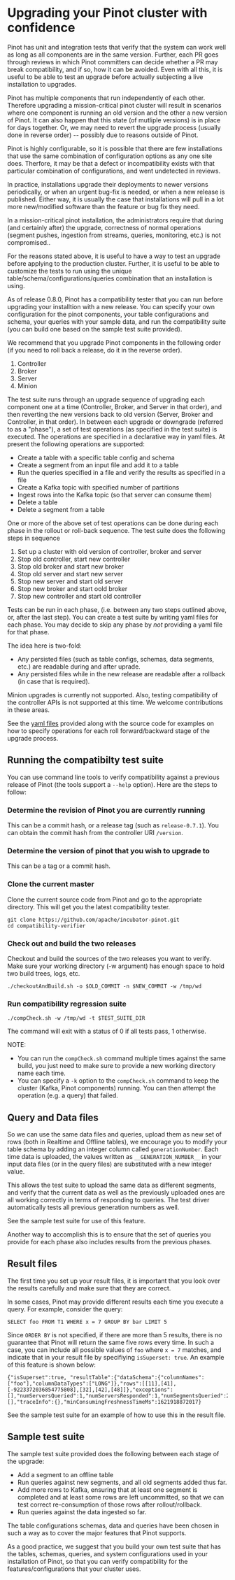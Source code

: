 
# Upgrading your Pinot cluster with confidence

Pinot has unit and integration tests that verify that the system can work well as long as
all components are in the same version. Further, each PR goes through reviews in which
Pinot committers can decide whether a PR may break compatibility, and if so, how it can
be avoided. Even with all this, it is useful to be able to test an upgrade before
actually subjecting a live installation to upgrades.

Pinot has multiple components that run independently of each other. Therefore upgrading a
mission-critical pinot cluster will result in scenarios where one component is running an
old version and the other a new version of Pinot.  It can also happen that this state (of
mutliple versions) is in place for days together. Or, we may need to revert the upgrade process
(usually done in reverse order) -- possibly due to reasons outside of Pinot.

Pinot is highly configurable, so it is possible that there are few installations that use
the same combination of configuration options as any one site does. Therfore, it may be
that a defect or incompatibility exists with that particular combination of configurations,
and went undetected in reviews.

In practice, installations upgrade their deployments to newer versions periodically, or when
an urgent bug-fix is needed, or when a new release is published.  Either way, it is usually the case
that installations will pull in a lot more new/modified software than the feature or bug fix they need.

In a mission-critical pinot installation, the administrators require that during
(and certainly after) the upgrade, correctness of
normal operations (segment pushes, ingestion from streams, queries, monitoring, etc.)
is not compromised..

For the reasons stated above, it is useful to have a way to test an upgrade before
applying to the production cluster. Further, it is useful to be able to customize
the tests to run using the unique table/schema/configurations/queries combination
that an installation is using.

As of release 0.8.0, Pinot has a compatibility tester that you can run before
upgrading your installtion with a new release. You can specify your own configuration for
the pinot components, your table configurations and schema, your queries with your sample
data, and run the compatibility suite (you can build one based on the sample test
suite provided).

We recommend that you upgrade Pinot components in the following order (if you need to
roll back a release, do it in the reverse order).

1. Controller
2. Broker
3. Server
4. Minion

The test suite runs through an upgrade sequence of upgrading each component one at a time
(Controller, Broker, and Server in that order), and then reverting the new versions back
to old version (Server, Broker and Controller, in that order). In between each upgrade or
downgrade (referred to as a "phase"), a set of test operations (as specified in the test suite)
is executed. The operations are
specified in a declarative way in yaml files. At present the following operations are
supported:

- Create a table with a specific table config and schema
- Create a segment from an input file and add it to a table
- Run the queries specified in a file and verify the results as specified in a file
- Create a Kafka topic with specified number of partitions
- Ingest rows into the Kafka topic (so that server can consume them)
- Delete a table
- Delete a segment from a table

One or more of the above set of test operations can be done during each phase in the
rollout or roll-back sequence. The test suite does the following steps in sequence

1. Set up a cluster with old version of controller, broker and server
2. Stop old controller, start new controller
3. Stop old broker and start new broker
4. Stop old server and start new server
5. Stop new server and start old server
6. Stop new broker and start oold broker
7. Stop new controller and start old controller

Tests can be run in each phase, (i.e. between any two steps outlined above, or, after the
last step). You can create a test suite by writing yaml files for each phase. You may decide
to skip any phase by *not* providing a yaml file for that phase.

The idea here is two-fold:
- Any persisted files (such as table configs, schemas, data segments, etc.) are readable during and after uprade.
- Any persisted files while in the new release are readable after a rollback (in case that is required).

Minion upgrades is currently not supported. Also, testing compatibility of the controller APIs
is not supported at this time. We welcome contributions in these areas.

See the [yaml files](https://github.com/apache/incubator-pinot/tree/master/compatibility-verifier/sample-test-suite)
provided along with the source code for examples on how to specify operations for each roll forward/backward stage
of the upgrade process.

## Running the compatibilty test suite

You can use command line tools to verify compatibility against a previous release of
Pinot (the tools support a `--help` option). Here are the steps to follow:

### Determine the revision of Pinot you are currently running

This can be a commit
hash, or a release tag (such as `release-0.7.1`). You can obtain the commit hash from
the controller URI `/version`.

### Determine the version of pinot that you wish to upgrade to

This can be a tag or a commit hash.

### Clone the current master

Clone the current source code from Pinot and go to the appropriate directory. This will 
get you the latest compatibility tester.

    git clone https://github.com/apache/incubator-pinot.git
    cd compatibility-verifier

### Check out and build the two releases

Checkout and build the sources of the two releases you want to verify. Make sure your
working directory (-w argument) has enough space to hold two build trees, logs, etc.

    ./checkoutAndBuild.sh -o $OLD_COMMIT -n $NEW_COMMIT -w /tmp/wd

### Run compatibility regression suite


    ./compCheck.sh -w /tmp/wd -t $TEST_SUITE_DIR

The command will exit with a status of 0 if all tests pass, 1 otherwise. 

NOTE:
- You can run the `compCheck.sh` command multiple times against the same build, you just need to make
sure to provide a new working directory name each time.
- You can specify a `-k` option to the `compCheck.sh` command to keep the cluster (Kafka, Pinot components)
running. You can then attempt the operation (e.g. a query) that failed. 

## Query and Data files

So we can use the same data files and queries, upload them as new set of rows
(both in Realtime and Offline tables), we encourage you to modify your table schema by
adding an integer column called `generationNumber`. Each time data is uploaded, the
values written as `__GENERATION_NUMBER__` in your input data files (or in the query files)
are substituted with a new integer value. 

This allows the test suite to upload the same data as different segments, and verify that
the current data as well as the previously uploaded ones are all working correctly in
terms of responding to queries. The test driver automatically tests all previous generation
numbers as well.

See the sample test suite for use of this feature.

Another way to accomplish this is to ensure that the set of queries you provide for each phase
also includes results from the previous phases.

## Result files

The first time you set up your result files, it is important that you look over the results carefully
and make sure that they are correct.

In some cases, Pinot may provide different results each time you execute a query. For example, consider
the query:

    SELECT foo FROM T1 WHERE x = 7 GROUP BY bar LIMIT 5

Since `ORDER BY` is not specified, if there are more than 5 results, there is no guarantee that Pinot will
return the same five rows every time. In such a case, you can include all possible values of `foo`
where `x = 7` matches, and indicate that in your result file by specifiying `isSuperset: true`.
An example of this feature is shown below:

    {"isSuperset":true, "resultTable":{"dataSchema":{"columnNames":["foo"],"columnDataTypes":["LONG"]},"rows":[[11],[41],[-9223372036854775808],[32],[42],[48]]},"exceptions":[],"numServersQueried":1,"numServersResponded":1,"numSegmentsQueried":2,"numSegmentsProcessed":2,"numSegmentsMatched":2,"numConsumingSegmentsQueried":1,"numDocsScanned":13,"numEntriesScannedInFilter":120,"numEntriesScannedPostFilter":26,"numGroupsLimitReached":false,"totalDocs":66,"timeUsedMs":3,"offlineThreadCpuTimeNs":0,"realtimeThreadCpuTimeNs":352435,"segmentStatistics":[],"traceInfo":{},"minConsumingFreshnessTimeMs":1621918872017}

See the sample test suite for an example of how to use this in the result file.

## Sample test suite

The sample test suite provided does the following between each stage of the upgrade:

- Add a segment to an offline table
- Run queries against new segments, and all old segments added thus far.
- Add more rows to Kafka, ensuring that at least one segment is completed and at
least some rows are left uncommitted, so that we can test correct re-consumption of those
rows after rollout/rollback.
- Run queries against the data ingested so far.

The table configurations schemas, data and queries have been chosen in such a way as 
to cover the major features that Pinot supports.

As a good practice, we suggest that you build your own test suite that has the tables, schemas,
queries, and system configurations used in your installation of Pinot, so that you can verify
compatibility for the features/configurations that your cluster uses.

